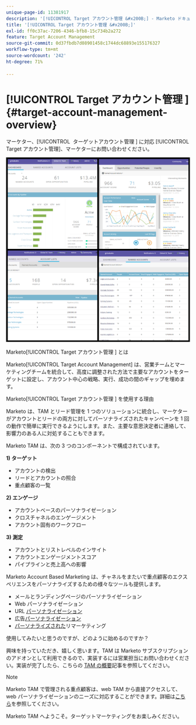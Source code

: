 ```yaml
---
unique-page-id: 11381917
description: '[!UICONTROL Target アカウント管理 &#x200B;] - Marketo ドキュメント – 製品ドキュメント'
title: '[!UICONTROL Target アカウント管理 &#x200B;]'
exl-id: ff0c37ac-7206-4346-bfb8-15c734b2a272
feature: Target Account Management
source-git-commit: 0d37fbdb7d08901458c1744dc68893e155176327
workflow-type: tm+mt
source-wordcount: '242'
ht-degree: 71%

---
```


# [!UICONTROL Target アカウント管理 &#x200B;] {#target-account-management-overview}

マーケター、[!UICONTROL &#x200B; ターゲットアカウント管理 &#x200B;] に対応 [!UICONTROL Target アカウント管理 &#x200B;]、マーケターにお問い合わせください。

![](assets/photo-collage.png)

Marketo[!UICONTROL Target アカウント管理 &#x200B;] とは

Marketo[!UICONTROL Target Account Management] は、営業チームとマーケティングチームを統合して、高度に調整された方法で主要なアカウントをターゲットに設定し、アカウント中心の戦略、実行、成功の間のギャップを埋めます。

Marketo[!UICONTROL Target アカウント管理 &#x200B;] を使用する理由

Marketo は、TAM とリード管理を 1 つのソリューションに統合し、マーケターがアカウントとリードの両方に対してパーソナライズされたキャンペーンを 1 回の動作で簡単に実行できるようにします。また、主要な意思決定者に連絡して、影響力のある人に対処することもできます。

Marketo TAM は、次の 3 つのコンポーネントで構成されています。

**1) ターゲット**

* アカウントの検出
* リードとアカウントの照合
* 重点顧客の一覧

**2) エンゲージ**

* アカウントベースのパーソナライゼーション
* クロスチャネルのエンゲージメント
* アカウント固有のワークフロー

**3) 測定**

* アカウントとリストレベルのインサイト
* アカウントエンゲージメントスコア
* パイプラインと売上高への影響

Marketo Account Based Marketing は、チャネルをまたいで重点顧客のエクスペリエンスをパーソナライズするための様々なツールも提供します。

* メールとランディングページのパーソナライゼーション
* Web パーソナライゼーション
* URL [パーソナライゼーション](/help/marketo/product-docs/demand-generation/landing-pages/personalizing-landing-pages/enable-personalized-urls-for-your-account.md)
* 広告[パーソナライゼーション](/help/marketo/product-docs/demand-generation/facebook/create-a-custom-audience-in-facebook.md)
* [パーソナライズされた](/help/marketo/product-docs/web-personalization/website-retargeting/retargeting-with-web-personalization-data.md)リマーケティング

使用してみたいと思うのですが、どのように始めるのですか？

興味を持っていただき、嬉しく思います。TAM は Marketo サブスクリプションのアドオンとして利用できるので、実装するには営業担当にお問い合わせください。実装が完了したら、こちらの [TAM の概要](/help/marketo/product-docs/target-account-management/setup-tam/getting-started-with-tam.md)記事を参照してください。

>[!NOTE]
>
>Marketo TAM で管理される重点顧客は、web TAM から直接アクセスして、web パーソナライゼーションのニーズに対応することができます。詳細は[こちら](/help/marketo/product-docs/web-personalization/account-based-web-marketing/account-based-web-marketing-with-tam.md)を参照してください。

Marketo TAM へようこそ。ターゲットマーケティングをお楽しみください。

